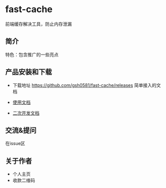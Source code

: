 # fast-cache
前端缓存解决工具，防止内存泄漏

## 简介 

特色：包含推广的一些亮点

## 产品安装和下载
- 下载地址 https://github.com/gsh0581/fast-cache/releases
简单接入的文档

- [使用文档](./doc/use/README.md)
- [二次开发文档](./doc/dev/README.md)

## 交流&提问
 在issue区
 ## 关于作者
 - 个人主页
 - 收款二维码